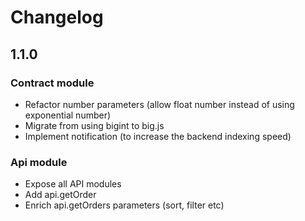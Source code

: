 # Changelog

## 1.1.0
### Contract module
* Refactor number parameters (allow float number instead of using exponential number)
* Migrate from using bigint to big.js
* Implement notification (to increase the backend indexing speed)
### Api module
* Expose all API modules
* Add api.getOrder
* Enrich api.getOrders parameters (sort, filter etc)
